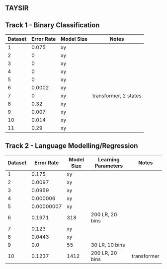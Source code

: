 ## TAYSIR

## Track 1 - Binary Classification

| Dataset | Error Rate | Model Size | Notes |
|---------|------------|------------|-------|
| 1       | 0.075      | xy         |       |
| 2       | 0          | xy         |       |
| 3       | 0          | xy         |       |
| 4       | 0          | xy         |       |
| 5       | 0          | xy         |       |
| 6       | 0.0002     | xy         |       |
| 7       | 0          | xy         |   transformer, 2 states    |
| 8       | 0.32       | xy         |       |
| 9       | 0.007      | xy         |       |
| 10      | 0.014      | xy         |       |
| 11      | 0.29       | xy         |       |


## Track 2 - Language Modelling/Regression

| Dataset | Error Rate | Model Size | Learning Parameters | Notes |
|---------|------------|------------|---------------------|-------|
| 1       | 0.175      | xy         |                     |       |
| 2       | 0.0097     | xy         |                     |       |
| 3       | 0.0959     | xy         |                     |       |
| 4       | 0.000006   | xy         |                     |       |
| 5       | 0.00000007 | xy         |                     |       |
| 6       | 0.1971      | 318         |      200 LR, 20 bins               |       |
| 7       | 0.123      | xy         |                     |       |
| 8       | 0.0443     | xy         |                     |       |
| 9       | 0.0        | 55         | 30 LR, 10 bins      |       |
| 10      | 0.1237      | 1412         | 200 LR, 20 bins           |  transformer     |